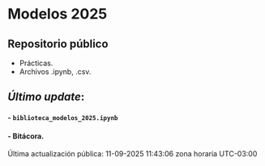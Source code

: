 # Modelos 2025

## Repositorio público

- Prácticas.
- Archivos .ipynb, .csv.


## *Último update*:

#### - `biblioteca_modelos_2025.ipynb`
#### - Bitácora.

Última actualización pública: 11-09-2025 11:43:06 zona horaria UTC-03:00
